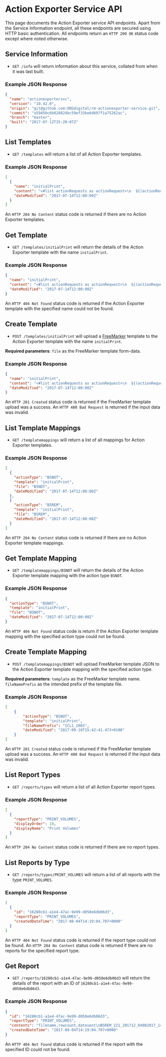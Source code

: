 # Action Exporter Service API
This page documents the Action Exporter service API endpoints. Apart from the Service Information endpoint, all these endpoints are secured using HTTP basic authentication. All endpoints return an `HTTP 200 OK` status code except where noted otherwise.

## Service Information
* `GET /info` will return information about this service, collated from when it was last built.

### Example JSON Response
```json
{
  "name": "actionexportersvc",
  "version": "10.42.0",
  "origin": "git@github.com:ONSdigital/rm-actionexporter-service.git",
  "commit": "a59450c6b028824bc59ef33be6d697f1a75262ac",
  "branch": "master",
  "built": "2017-07-12T15:20:07Z"
}
```

## List Templates
* `GET /templates` will return a list of all Action Exporter templates.

### Example JSON Response
```json
[
  {
    "name": "initialPrint",
    "content": "<#list actionRequests as actionRequest>\n  ${(actionRequest.address.sampleUnitRef)!}|${actionRequest.iac?trim}|${(actionRequest.contact.forename?trim)!}|${(actionRequest.contact.emailaddress)!}\n  </#list>",
    "dateModified": "2017-07-14T12:00:00Z"
  }
]
```

An `HTTP 204 No Content` status code is returned if there are no Action Exporter templates.

## Get Template
* `GET /templates/initialPrint` will return the details of the Action Exporter template with the name `initialPrint`.

### Example JSON Response
```json
{
  "name": "initialPrint",
  "content": "<#list actionRequests as actionRequest>\n  ${(actionRequest.address.sampleUnitRef)!}|${actionRequest.iac?trim}|${(actionRequest.contact.forename?trim)!}|${(actionRequest.contact.emailaddress)!}\n  </#list>",
  "dateModified": "2017-07-14T12:00:00Z"
}
```

An `HTTP 404 Not Found` status code is returned if the Action Exporter template with the specified name could not be found.

## Create Template
* `POST /templates/initialPrint` will upload a [FreeMarker](http://freemarker.org/) template to the Action Exporter template with the name `initialPrint`.

**Required parameters**: `file` as the FreeMarker template form-data.

### Example JSON Response
```json
{
  "name": "initialPrint",
  "content": "<#list actionRequests as actionRequest>\n  ${(actionRequest.address.sampleUnitRef)!}|${actionRequest.iac?trim}|${(actionRequest.contact.forename?trim)!}|${(actionRequest.contact.emailaddress)!}\n  </#list>",
  "dateModified": "2017-07-14T12:00:00Z"
}
```

An `HTTP 201 Created` status code is returned if the FreeMarker template upload was a success. An `HTTP 400 Bad Request` is returned if the input data was invalid.

## List Template Mappings
* `GET /templatemappings` will return a list of all mappings for Action Exporter templates.

### Example JSON Response
```json
[
  {
    "actionType": "BSNOT",
    "template": "initialPrint",
    "file": "BSNOT",
    "dateModified": "2017-07-14T12:00:00Z"
  },
  {
    "actionType": "BSREM",
    "template": "initialPrint",
    "file": "BSREM",
    "dateModified": "2017-07-14T12:00:00Z"
  }
]
```

An `HTTP 204 No Content` status code is returned if there are no Action Exporter template mappings.

## Get Template Mapping
* `GET /templatemappings/BSNOT` will return the details of the Action Exporter template mapping with the action type `BSNOT`.

### Example JSON Response
```json
{
  "actionType": "BSNOT",
  "template": "initialPrint",
  "file": "BSNOT",
  "dateModified": "2017-07-14T12:00:00Z"
}
```

An `HTTP 404 Not Found` status code is return if the Action Exporter template mapping with the specified action type could not be found.

## Create Template Mapping
* `POST /templatemappings/BSNOT` will upload FreeMarker template JSON to the Action Exporter template mapping with the specified action type.

**Required parameters**: `template` as the FreeMarker template name. `fileNamePrefix` as the intended prefix of the template file.

### Example JSON Response
```json
[
    {
        "actionType": "BSNOT",
        "template": "initialPrint",
        "fileNamePrefix": "ICL1_2003",
        "dateModified": "2017-09-18T15:42:41.473+0100"
    }
]
```

An `HTTP 201 Created` status code is returned if the FreeMarker template upload was a success. An `HTTP 400 Bad Request` is returned if the input data was invalid.

## List Report Types
* `GET /reports/types` will return a list of all Action Exporter report types.

### Example JSON Response
```json
[
  {
    "reportType": "PRINT_VOLUMES",
    "displayOrder": 10,
    "displayName": "Print Volumes"
  }
]
```

An `HTTP 204 No Content` status code is returned if there are no report types.

## List Reports by Type
* `GET /reports/types/PRINT_VOLUMES` will return a list of all reports with the type `PRINT_VOLUMES`.

### Example JSON Response
```json
[
  {
    "id": "16280cb1-a1e4-47ac-9e99-d050e6db06d3",
    "reportType": "PRINT_VOLUMES",
    "createdDateTime": "2017-08-04T14:19:04.707+0000"
  }
]
```

An `HTTP 404 Not Found` status code is returned if the report type could not be found. An `HTTP 204 No Content` status code is returned if there are no reports for the specified report type.

## Get Report
* `GET /reports/16280cb1-a1e4-47ac-9e99-d050e6db06d3` will return the details of the report with an ID of `16280cb1-a1e4-47ac-9e99-d050e6db06d3`.

### Example JSON Response
```json
{
  "id": "16280cb1-a1e4-47ac-9e99-d050e6db06d3",
  "reportType": "PRINT_VOLUMES",
  "contents": "filename,rowcount,datesent\nBSREM_221_201712_04082017_1411.csv,799,2017-08-04 14:15:25.686+00\nBSNOT_221_201712_04082017_1411.csv,399,2017-08-04 14:17:53.093+00\nBSREM_221_201711_04082017_1417.csv,100,2017-08-04 14:18:00.908+00\nBSNOT_221_201711_04082017_1417.csv,50,2017-08-04 14:18:10.514+00\nBSREM_221_201710_04082017_1418.csv,101,2017-08-04 14:18:19.205+00\nBSNOT_221_201710_04082017_1418.csv,51,2017-08-04 14:19:02.281+00",
  "createdDateTime": "2017-08-04T14:19:04.707+0000"
}
```

An `HTTP 404 Not Found` status code is returned if the report with the specified ID could not be found.

